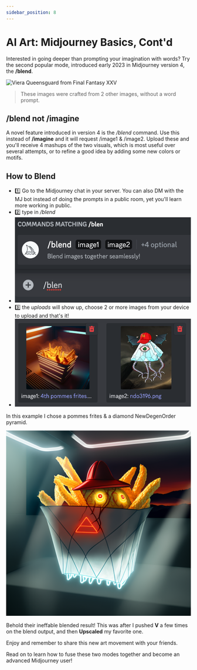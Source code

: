 ```yaml
---
sidebar_position: 8
---
```

# AI Art: Midjourney Basics, Cont'd

Interested in going deeper than prompting your imagination with words? Try the second popular mode, introduced early 2023 in Midjourney version 4, the **/blend**.

![Viera Queensguard from Final Fantasy XXV](./queensguard-blend-02.png)
> These images were crafted from 2 other images, without a word prompt.

## /blend not /imagine
A novel feature introduced in version 4 is the */blend* command. Use this instead of **/imagine** and it will request /image1 & /image2. Upload these and you'll receive 4 mashups of the two visuals, which is most useful over several attempts, or to refine a good idea by adding some new colors or motifs.

## How to Blend
- 1️⃣ Go to the Midjourney chat in your server. You can also DM with the MJ bot instead of doing the prompts in a public room, yet you'll learn more working in public.
- 2️⃣ type in */blend*
- ![blend will fuse 2 images without the need for words](./blen.png)
- 3️⃣ the *uploads* will show up, choose 2 or more images from your device to upload and that's it!
- ![blend ingredients](./blend1.png)

In this example I chose a pommes frites & a diamond NewDegenOrder pyramid.

![deep fried pyramid frites](./blend2.png)

Behold their ineffable blended result! This was after I pushed **V** a few times on the blend output, and then **Upscaled** my favorite one.

Enjoy and remember to share this new art movement with your friends.

Read on to learn how to fuse these two modes together and become an advanced Midjourney user!